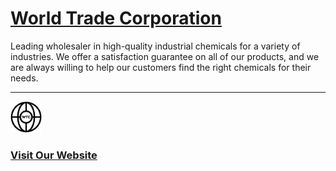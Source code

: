 # [World Trade Corporation](https://worldtradecorporation.in)

Leading wholesaler in high-quality industrial chemicals for a variety of industries. We offer a satisfaction guarantee on all of our products, and we are always willing to help our customers find the right chemicals for their needs.

---

<a target="_blank" href="https://worldtradecorporation.in/"> <img width="50rem" src="https://raw.githubusercontent.com/kishorwtc/kishorwtc.github.io/main/icon.png"/></a><br>
### [Visit Our Website](https://worldtradecorporation.in)